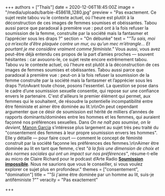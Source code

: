 +++
authors = ["Thaïs"]
date = 2020-12-06T18:45:00Z
image = "/media/uploads/barbie-458618_1280.jpg"
preview = "Pas exactement. Ce sujet reste tabou vu le contexte actuel, où l'heure est plutôt à la déconstruction de ces images de femmes soumises et obéissantes. Tabou aussi parce que paradoxal à première vue : peut ont à la fois refuser la soumission de la femme, construite par la société mais la fantasmer et l’apprécier sous les draps ?"
section = "On débunke"
text = "_\"Tu sais, moi ça m’excite d’être plaquée contre un mur, ou qu’un mec m’étrangle… Et pourtant je me considère vraiment comme féministe.\"_ Vous aussi, vous avez peut-être déjà entendu ces propos de la part d’amies proches&nbsp;—&nbsp;souvent hésitantes : car avouons-le, ce sujet reste encore extrêmement tabou. Tabou vu le contexte actuel, où l'heure est plutôt à la déconstruction de ces images de femmes soumises et obéissantes. Tabou aussi parce que paradoxal à première vue : peut-on à la fois refuser la soumission de la femme construite par la société mais la fantasmer et l’apprécier sous les draps ?\n\nAvant toute chose, posons l'essentiel. La question se pose dans le cadre d’une soumission sexuelle consentie, qui repose sur une confiance envers le partenaire. C'est d'ailleurs le premier élément qui permet, aux femmes qui le souhaitent, de résoudre la potentielle incompatibilité entre être féministe et aimer être dominée au lit.\n\nOn peut cependant argumenter que ce désir de soumission est hérité de milliers d’années de rapports dominants/dominées entre les hommes et les femmes, qui auraient façonné nos préférences sexuelles. Dans _On ne naît pas soumise, on le devient_, [Manon Garcia]( \"https://www.binge.audio/podcast/les-couilles-sur-la-table/ce-que-la-soumission-feminine-fait-aux-hommes/?uri=ce-que-la-soumission-feminine-fait-aux-hommes%2F\") s’intéresse plus largement au sujet très peu traité du \"consentement des femmes à leur propre soumission envers les hommes\". Elle y détaille&nbsp;—&nbsp;pour faire court&nbsp;—&nbsp;comment le concept de féminité construit par la société façonne les préférences des femmes.\n\nAimer être dominée au lit en tant que femme, c’est _\"à la fois une dimension de choix et des normes sociales qui ont un impact sur nos préférences\"_, résume-t-elle au micro de Claire Richard pour le podcast d’Arte Radio [**Soumission impossible**](https://www.arteradio.com/son/61661572/soumission_impossible?fbclid=IwAR3HGEQQiv83XOocYRFNlabchHnny9leu5IwDrF2fFqsOg8BJjDLlpnUmY0%20u). Nous ne saurions que vous le conseiller, si vous voulez explorer ce sujet plus en profondeur."
themes = ["consentement", "domination"]
title = "\"Si j'aime être dominée par un homme au lit, suis-je antiféministe ?\""
veracity = "Pas exactement"

+++
